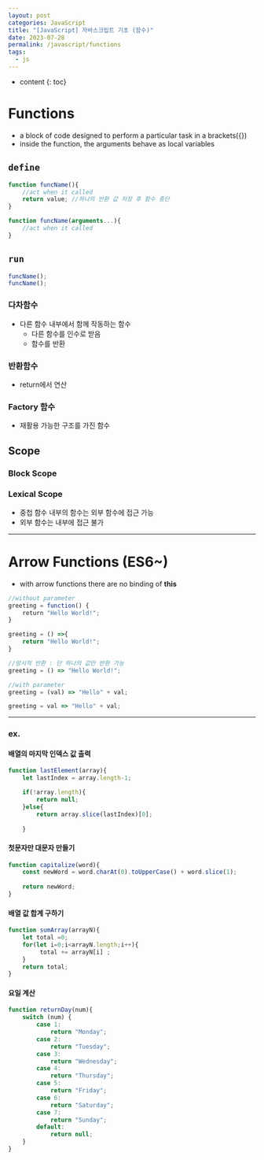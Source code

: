 ```yaml
---
layout: post
categories: JavaScript
title: "[JavaScript] 자바스크립트 기초 (함수)"
date: 2023-07-28
permalink: /javascript/functions
tags:
  - js
---
```

* content
{: toc}





# Functions
- a block of code designed to perform a particular task in a brackets({})
- inside the function, the arguments behave as local variables

## `define`

```js
function funcName(){
	//act when it called
	return value; //하나의 반환 값 저장 후 함수 중단
}

function funcName(arguments...){
	//act when it called
}
```

## `run`

```js
funcName();
funcName();
```


### 다차함수
- 다른 함수 내부에서 함께 작동하는 함수
	- 다른 함수를 인수로 받음
	- 함수를 반환

### 반환함수
- return에서 연산

### Factory 함수
- 재활용 가능한 구조를 가진 함수


## Scope
###  Block Scope

### Lexical Scope
- 중첩 함수 내부의 함수는 외부 함수에 접근 가능
- 외부 함수는 내부에 접근 불가
---

# Arrow Functions (ES6~)
- with arrow functions there are no binding of **this**
```js
//without parameter
greeting = function() {  
	return "Hello World!";  
}

greeting = () =>{
	return "Hello World!";
}

//암시적 반환 : 단 하나의 값만 반환 가능
greeting = () => "Hello World!";

//with parameter
greeting = (val) => "Hello" + val;

greeting = val => "Hello" + val;
```



---

### ex.

#### 배열의 마지막 인덱스 값 출력

```js
function lastElement(array){   
    let lastIndex = array.length-1;

    if(!array.length){
        return null;
    }else{
        return array.slice(lastIndex)[0];
        
    }
```

#### 첫문자만 대문자 만들기

```js
function capitalize(word){
    const newWord = word.charAt(0).toUpperCase() + word.slice(1);
    
    return newWord;
}
```

#### 배열 값 합계 구하기

```js
function sumArray(arrayN){
    let total =0;
    for(let i=0;i<arrayN.length;i++){
         total += arrayN[i] ;
    }
    return total;
}
```

#### 요일 계산

```js
function returnDay(num){
    switch (num) {
        case 1:
            return "Monday";
        case 2:
            return "Tuesday";
        case 3:
            return "Wednesday";
        case 4:
            return "Thursday";
        case 5:
            return "Friday";
        case 6:
            return "Saturday";
        case 7:
            return "Sunday";
        default:
            return null;
    }
}
```

